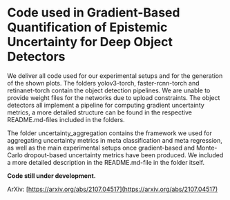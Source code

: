 # Code used in Gradient-Based Quantification of Epistemic Uncertainty for Deep Object Detectors

We deliver all code used for our experimental setups and for the generation of the shown plots.
The folders yolov3-torch, faster-rcnn-torch and retinanet-torch contain the object detection pipelines.
We are unable to provide weight files for the networks due to upload constraints.
The object detectors all implement a pipeline for computing gradient uncertainty metrics, a more detailed structure can be found in the respective README.md-files included in the folders.

The folder uncertainty_aggregation contains the framework we used for aggregating uncertainty metrics in meta classification and meta regression, as well as the main experimental setups once gradient-based and Monte-Carlo dropout-based uncertainty metrics have been produced.
We included a more detailed description in the README.md-file in the folder itself.

__Code still under development.__

ArXiv: [https://arxiv.org/abs/2107.04517](https://arxiv.org/abs/2107.04517)

